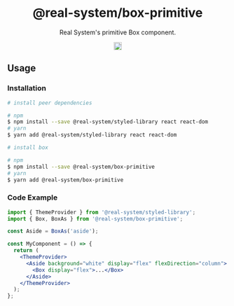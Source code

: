 <h1 align="center">@real-system/box-primitive</h1>
<p align="center">Real System's primitive Box component.</p>
<p align="center">
<a href="https://www.npmjs.com/package/@real-system/box-primitive"><img src="https://badgen.net/npm/v/@real-system/box-primitive?label=&icon=npm&color=blue" alt="npm version" height="18"/></a>
</p>

## Usage

### Installation

```bash
# install peer dependencies

# npm
$ npm install --save @real-system/styled-library react react-dom
# yarn
$ yarn add @real-system/styled-library react react-dom

# install box

# npm
$ npm install --save @real-system/box-primitive
# yarn
$ yarn add @real-system/box-primitive
```

### Code Example

```jsx
import { ThemeProvider } from '@real-system/styled-library';
import { Box, BoxAs } from '@real-system/box-primitive';

const Aside = BoxAs('aside');

const MyComponent = () => {
  return (
    <ThemeProvider>
      <Aside background="white" display="flex" flexDirection="column">
        <Box display="flex">...</Box>
      </Aside>
    </ThemeProvider>
  );
};

```
